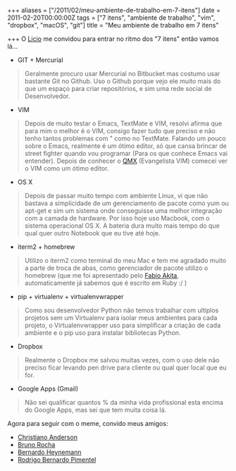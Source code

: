 +++
aliases = ["/2011/02/meu-ambiente-de-trabalho-em-7-itens"]
date = 2011-02-20T00:00:00Z
tags = ["7 itens", "ambiente de trabalho", "vim", "dropbox", "macOS", "git"]
title = "Meu ambiente de trabalho em 7 itens"

+++
O [Licio](https://twitter.com/licio "The Licio - Twitter") me convidou para entrar no ritmo dos "7 itens" então vamos lá...

* GIT + Mercurial

> Geralmente procuro usar Mercurial no Bitbucket mas costumo usar bastante Git no Github. Uso o Github porque vejo ele muito mais do que um espaço para criar repositórios, e sim uma rede social de Desenvolvedor.

* VIM

> Depois de muito testar o Emacs, TextMate e VIM, resolvi afirma que para mim o melhor é o VIM, consigo fazer tudo que preciso e não tenho tantos problemas com " como no TextMate. Falando um pouco sobre o Emacs, realmente é um ótimo editor, só que cansa brincar de street fighter quando vou  programar (Para os que conhece Emacs vai entender).
> Depois de conhecer o [QMX](https://twitter.com/qmx "Douglas Campos aka QMX - Twitter") (Evangelista VIM) comecei ver o VIM como um ótimo editor.

* OS X

> Depois de passar muito tempo com ambiente Linux, vi que não bastava a simplicidade de um gerenciamento de pacote como yum ou apt-get e sim um sistema onde conseguisse uma melhor integração com a camada de hardware. Por isso hoje uso Macbook, com o sistema operacional OS X.
> A bateria dura muito mais tempo do que qual quer outro Notebook que eu tive até hoje.

* iterm2 + homebrew

> Utilizo o iterm2 como terminal do meu Mac e tem me agradado muito a parte de troca de abas, como gerenciador de pacote utilizo o homebrew (que me foi apresentado pelo [Fabio Akita](https://twitter.com/akitaonrails "Fabio Akite aka AkitaOnRails - Twitter"), automaticamente já sabemos que é escrito em Ruby :/ )

* pip + virtualenv + virtualenvwrapper

> Como sou desenvolvedor Python não temos trabalhar com ultiplos projetos sem um Virtualenv para isolar meus ambientes para cada projeto, o Virtualenvwrapper uso para simplificar a criação de cada ambiente e o pip uso para instalar bibliotecas Python.

* Dropbox

> Realmente o Dropbox me salvou muitas vezes, com o uso dele não preciso ficar levando pen drive para cliente ou qual quer local que eu for.

* Google Apps (Gmail)

> Não sei qualificar quantos % da minha vida profissional esta encima do Google Apps, mas sei que tem muita coisa lá.

Agora para seguir com o meme, convido meus amigos:

* [Christiano Anderson](https://twitter.com/dump "Christiano Anderson aka Dump - Twitter")
* [Bruno Rocha](https://twitter.com/rochacbruno/ "Bruno Rocha - Twitter")
* [Bernardo Heynemann](http://blog.heynemann.com.br/)
* [Rodrigo Bernardo Pimentel](http://isnomore.net/)